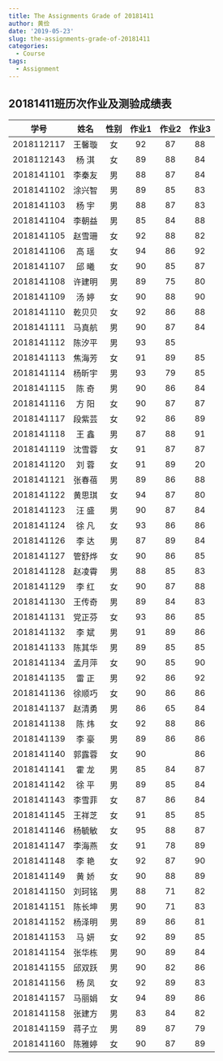 ```yaml
---
title: The Assignments Grade of 20181411
author: 黄俭
date: '2019-05-23'
slug: the-assignments-grade-of-20181411
categories:
  - Course
tags:
  - Assignment
---
```

## 20181411班历次作业及测验成绩表

|学号         |      姓名| 性别    | 作业1 |作业2 |作业3|
|:-----------:|:--------:|:-------:|:-----:|:----:|:---:|
|   2018112117|    王馨璇| 女      |   92  |  87  |  88 |
|   2018112143|    杨 淇 | 女      |   89  | 88   |  84 |
|   2018141101|    李秦友| 男      |   88  |  87  |   84|
|   2018141102|    涂兴智| 男      |   89  |   85 | 83  |
|   2018141103|    杨  宇| 男      |   88  | 87   | 83  |
|   2018141104|    李朝益| 男      |   85  |   84 |  88 |
|   2018141105|    赵雪珊| 女      |   92  |   88 |  82 |
|   2018141106|    高  瑶| 女      |   94  |  86  | 92  |
|   2018141107|    邱  曦| 女      |   90  | 85   |  87 |
|   2018141108|    许建明| 男      |   89  |   75 |  80 |
|   2018141109|    汤  婷| 女      |   90  |   88 |  90 |
|   2018141110|    乾贝贝| 女      |   92  |   86 |  88 |
|   2018141111|    马真航| 男      |   90  |  87  |   84|
|   2018141112|    陈汐平| 男      |   93  |   85 |     |
|   2018141113|    焦海芳| 女      |   91  |    89|   85|
|   2018141114|    杨昕宇| 男      |   93  |  79  |   85|
|   2018141115|    陈  奇| 男      |   90  |   86 |  84 |
|   2018141116|    方  阳| 女      |   90  |   87 |  87 |
|   2018141117|    段紫芸| 女      |   92  |  86  |  89 |
|   2018141118|    王  鑫| 男      |   87  |  88  |  91 |
|   2018141119|    沈雪蓉| 女      |   91  |  87  |  87 |
|   2018141120|    刘  蓉| 女      |   91  |   89 |  20 |
|   2018141121|    张春蓓| 男      |   89  |  86  |  88 |
|   2018141122|    黄思琪| 女      |   94  |   87 |  80 |
|   2018141123|    汪  盛| 男      |   90  | 87   |   84|
|   2018141124|    徐  凡| 女      |   93  | 86   |  86 |
|   2018141126|    李  达| 男      |   87  |   89 |  84 |
|   2018141127|    管舒烨| 女      |   90  |  86  |  85 |
|   2018141128|    赵凌霄| 男      |   88  |   85 |  83 |
|   2018141129|    李  红| 女      |   90  |   87 |  88 |
|   2018141130|    王传奇| 男      |   89  |  84  |   83|
|   2018141131|    党正芬| 女      |   93  | 86   |   85|
|   2018141132|    李  斌| 男      |   91  |  89  |  86 |
|   2018141133|    陈其华| 男      |   89  |  85  |  85 |
|   2018141134|    孟月萍| 女      |   90  |  85  | 90  |
|   2018141135|    雷  正| 男      |   92  |   86 |  92 |
|   2018141136|    徐顺巧| 女      |   90  |    86|   86|
|   2018141137|    赵清勇| 男      |   86  |  65  |  84 |
|   2018141138|    陈  炜| 女      |   92  |   88 |  86 |
|   2018141139|    李  豪| 男      |   89  |   86 |  86 |
|   2018141140|    郭露蓉| 女      |   90  |      |  86 |
|   2018141141|    霍  龙| 男      |   85  |   84 |  87 |
|   2018141142|    徐  平| 男      |   89  |   85 |  84 |
|   2018141143|    李雪菲| 女      |   87  |   86 |  84 |
|   2018141145|    王祥芝| 女      |   91  |  85  |   85|
|   2018141146|    杨毓敏| 女      |   95  |  88  | 87  |
|   2018141147|    李海燕| 女      |   91  |  78  |   89|
|   2018141148|    李  艳| 女      |   92  |   87 |  90 |
|   2018141149|    黄  娇| 女      |   90  |   88 |  89 |
|   2018141150|    刘珂铭| 男      |   88  |    71|   82|
|   2018141151|    陈长坤| 男      |   90  |   71 |  83 |
|   2018141152|    杨泽明| 男      |   89  |  86  |   81|
|   2018141153|    马  妍| 女      |   92  |  89  |  85 |
|   2018141154|    张华栋| 男      |   90  |   89 |  84 |
|   2018141155|    邱双跃| 男      |   90  |  82  |   86|
|   2018141156|    杨  凤| 女      |   92  |   89 |  83 |
|   2018141157|    马丽娟| 女      |   94  |  89  |  86 |
|   2018141158|    张建方| 男      |   83  |  84  |  82 |
|   2018141159|    蒋子立| 男      |   89  |  87  |  79 |
|   2018141160|    陈雅婷| 女      |   90  |  87  | 89  |